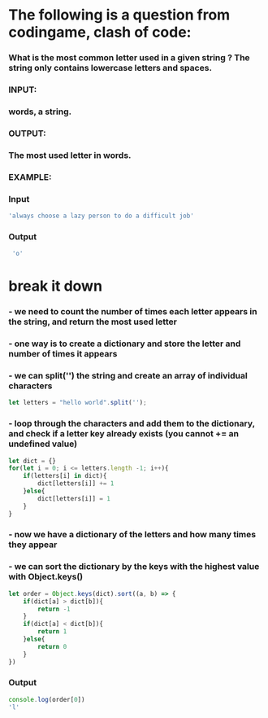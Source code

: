 [category]: <> (Coding)
[date]: <> (2023/03/20)
[title]: <> (Codingame Question 5)

# The following is a question from codingame, clash of code:

### What is the most common letter used in a given string ? The string only contains lowercase letters and spaces.

### INPUT:
### words, a string.

### OUTPUT:
### The most used letter in words.

### EXAMPLE:
### Input
```javascript
'always choose a lazy person to do a difficult job'
```
### Output
```javascript
 'o'
```

# break it down

### - we need to count the number of times each letter appears in the string, and return the most used letter
### - one way is to create a dictionary and store the letter and number of times it appears
### - we can split('') the string and create an array of individual characters

```javascript
let letters = "hello world".split('');
```
### - loop through the characters and add them to the dictionary, and check if a letter key already exists (you cannot += an undefined value)

```javascript
let dict = {}
for(let i = 0; i <= letters.length -1; i++){
    if(letters[i] in dict){
        dict[letters[i]] += 1
    }else{
        dict[letters[i]] = 1
    }
}
```
### - now we have a dictionary of the letters and how many times they appear
### - we can sort the dictionary by the keys with the highest value with Object.keys()
```javascript
let order = Object.keys(dict).sort((a, b) => {
    if(dict[a] > dict[b]){
        return -1
    }
    if(dict[a] < dict[b]){
        return 1
    }else{
        return 0
    }
})
```
### Output
```javascript
console.log(order[0])
'l'